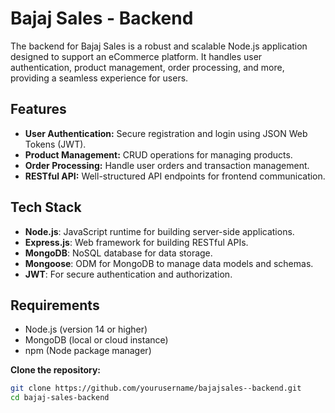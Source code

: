 # Bajaj Sales - Backend

The backend for Bajaj Sales is a robust and scalable Node.js application designed to support an eCommerce platform. It handles user authentication, product management, order processing, and more, providing a seamless experience for users.

## Features

- **User Authentication:** Secure registration and login using JSON Web Tokens (JWT).
- **Product Management:** CRUD operations for managing products.
- **Order Processing:** Handle user orders and transaction management.
- **RESTful API:** Well-structured API endpoints for frontend communication.

## Tech Stack

- **Node.js**: JavaScript runtime for building server-side applications.
- **Express.js**: Web framework for building RESTful APIs.
- **MongoDB**: NoSQL database for data storage.
- **Mongoose**: ODM for MongoDB to manage data models and schemas.
- **JWT**: For secure authentication and authorization.

## Requirements

- Node.js (version 14 or higher)
- MongoDB (local or cloud instance)
- npm (Node package manager)

**Clone the repository:**

   ```bash
   git clone https://github.com/yourusername/bajajsales--backend.git
   cd bajaj-sales-backend
